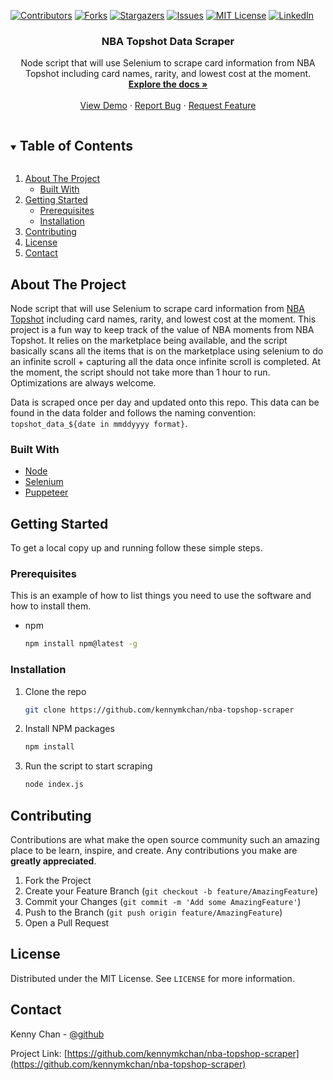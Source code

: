 [![Contributors][contributors-shield]][contributors-url]
[![Forks][forks-shield]][forks-url]
[![Stargazers][stars-shield]][stars-url]
[![Issues][issues-shield]][issues-url]
[![MIT License][license-shield]][license-url]
[![LinkedIn][linkedin-shield]][linkedin-url]


<!-- PROJECT LOGO -->
<p align="center">
  <h3 align="center">NBA Topshot Data Scraper</h3>

  <p align="center">
    Node script that will use Selenium to scrape card information from NBA Topshot including card names, rarity, and lowest cost at the moment.
    <br />
    <a href="https://github.com/kennymkchan/nba-topshop-scraper"><strong>Explore the docs »</strong></a>
    <br />
    <br />
    <a href="https://github.com/kennymkchan/nba-topshop-scraper">View Demo</a>
    ·
    <a href="https://github.com/kennymkchan/nba-topshop-scraper/issues">Report Bug</a>
    ·
    <a href="https://github.com/kennymkchan/nba-topshop-scraper/issues">Request Feature</a>
  </p>
</p>



<!-- TABLE OF CONTENTS -->
<details open="open">
  <summary><h2 style="display: inline-block">Table of Contents</h2></summary>
  <ol>
    <li>
      <a href="#about-the-project">About The Project</a>
      <ul>
        <li><a href="#built-with">Built With</a></li>
      </ul>
    </li>
    <li>
      <a href="#getting-started">Getting Started</a>
      <ul>
        <li><a href="#prerequisites">Prerequisites</a></li>
        <li><a href="#installation">Installation</a></li>
      </ul>
    </li>
    <li><a href="#contributing">Contributing</a></li>
    <li><a href="#license">License</a></li>
    <li><a href="#contact">Contact</a></li>
  </ol>
</details>


<!-- ABOUT THE PROJECT -->
## About The Project

Node script that will use Selenium to scrape card information from [NBA Topshot](https://www.nbatopshot.com/) including card names, rarity, and lowest cost at the moment. This project is a fun way to keep track of the value of NBA moments from NBA Topshot. It relies on the marketplace being available, and the script basically scans all the items that is on the marketplace using selenium to do an infinite scroll + capturing all the data once infinite scroll is completed. At the moment, the script should not take more than 1 hour to run. Optimizations are always welcome.

Data is scraped once per day and updated onto this repo. This data can be found in the data folder and follows the naming convention: `topshot_data_${date in mmddyyyy format}`.

### Built With

* [Node](https://nodejs.org/en/)
* [Selenium](https://www.selenium.dev/)
* [Puppeteer](https://developers.google.com/web/tools/puppeteer)


<!-- GETTING STARTED -->
## Getting Started

To get a local copy up and running follow these simple steps.

### Prerequisites

This is an example of how to list things you need to use the software and how to install them.
* npm
  ```sh
  npm install npm@latest -g
  ```

### Installation

1. Clone the repo
   ```sh
   git clone https://github.com/kennymkchan/nba-topshop-scraper
   ```
2. Install NPM packages
   ```sh
   npm install
   ```
3. Run the script to start scraping
    ```sh
    node index.js
    ```


<!-- CONTRIBUTING -->
## Contributing

Contributions are what make the open source community such an amazing place to be learn, inspire, and create. Any contributions you make are **greatly appreciated**.

1. Fork the Project
2. Create your Feature Branch (`git checkout -b feature/AmazingFeature`)
3. Commit your Changes (`git commit -m 'Add some AmazingFeature'`)
4. Push to the Branch (`git push origin feature/AmazingFeature`)
5. Open a Pull Request

<!-- LICENSE -->
## License

Distributed under the MIT License. See `LICENSE` for more information.


<!-- CONTACT -->
## Contact

Kenny Chan - [@github](https://github.com/kennymkchan)

Project Link: [https://github.com/kennymkchan/nba-topshop-scraper](https://github.com/kennymkchan/nba-topshop-scraper)


<!-- MARKDOWN LINKS & IMAGES -->
<!-- https://www.markdownguide.org/basic-syntax/#reference-style-links -->
[contributors-shield]: https://img.shields.io/github/contributors/kennymkchan/nba-topshop-scraper.svg?style=for-the-badge
[contributors-url]: https://github.com/kennymkchan/nba-topshop-scraper/graphs/contributors
[forks-shield]: https://img.shields.io/github/forks/kennymkchan/nba-topshop-scraper.svg?style=for-the-badge
[forks-url]: https://github.com/kennymkchan/nba-topshop-scraper/network/members
[stars-shield]: https://img.shields.io/github/stars/kennymkchan/nba-topshop-scraper.svg?style=for-the-badge
[stars-url]: https://github.com/kennymkchan/nba-topshop-scraper/stargazers
[issues-shield]: https://img.shields.io/github/issues/kennymkchan/nba-topshop-scraper.svg?style=for-the-badge
[issues-url]: https://github.com/kennymkchan/nba-topshop-scraper/issues
[license-shield]: https://img.shields.io/github/license/kennymkchan/nba-topshop-scraper.svg?style=for-the-badge
[license-url]: https://github.com/kennymkchan/nba-topshop-scraper/blob/master/LICENSE.txt
[linkedin-shield]: https://img.shields.io/badge/-LinkedIn-black.svg?style=for-the-badge&logo=linkedin&colorB=555
[linkedin-url]: https://linkedin.com/in/kennymchan
